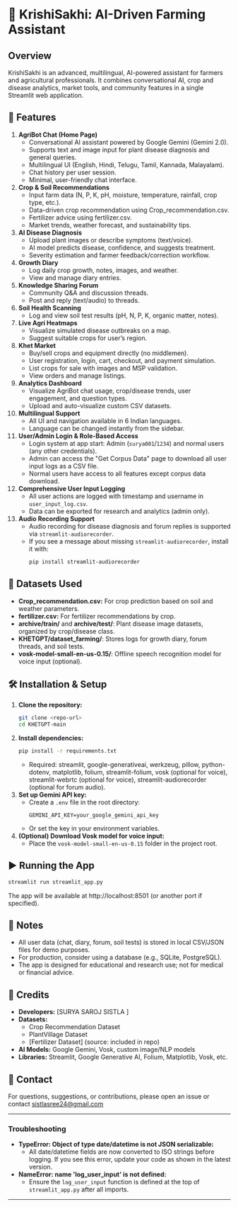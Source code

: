# 🌾 KrishiSakhi: AI-Driven Farming Assistant

## Overview
KrishiSakhi is an advanced, multilingual, AI-powered assistant for farmers and agricultural professionals. It combines conversational AI, crop and disease analytics, market tools, and community features in a single Streamlit web application.

## 🚀 Features
1. **AgriBot Chat (Home Page)**
   - Conversational AI assistant powered by Google Gemini (Gemini 2.0).
   - Supports text and image input for plant disease diagnosis and general queries.
   - Multilingual UI (English, Hindi, Telugu, Tamil, Kannada, Malayalam).
   - Chat history per user session.
   - Minimal, user-friendly chat interface.
2. **Crop & Soil Recommendations**
   - Input farm data (N, P, K, pH, moisture, temperature, rainfall, crop type, etc.).
   - Data-driven crop recommendation using Crop_recommendation.csv.
   - Fertilizer advice using fertilizer.csv.
   - Market trends, weather forecast, and sustainability tips.
3. **AI Disease Diagnosis**
   - Upload plant images or describe symptoms (text/voice).
   - AI model predicts disease, confidence, and suggests treatment.
   - Severity estimation and farmer feedback/correction workflow.
4. **Growth Diary**
   - Log daily crop growth, notes, images, and weather.
   - View and manage diary entries.
5. **Knowledge Sharing Forum**
   - Community Q&A and discussion threads.
   - Post and reply (text/audio) to threads.
6. **Soil Health Scanning**
   - Log and view soil test results (pH, N, P, K, organic matter, notes).
7. **Live Agri Heatmaps**
   - Visualize simulated disease outbreaks on a map.
   - Suggest suitable crops for user’s region.
8. **Khet Market**
   - Buy/sell crops and equipment directly (no middlemen).
   - User registration, login, cart, checkout, and payment simulation.
   - List crops for sale with images and MSP validation.
   - View orders and manage listings.
9. **Analytics Dashboard**
   - Visualize AgriBot chat usage, crop/disease trends, user engagement, and question types.
   - Upload and auto-visualize custom CSV datasets.
10. **Multilingual Support**
    - All UI and navigation available in 6 Indian languages.
    - Language can be changed instantly from the sidebar.
11. **User/Admin Login & Role-Based Access**
    - Login system at app start: Admin (`surya001`/`1234`) and normal users (any other credentials).
    - Admin can access the "Get Corpus Data" page to download all user input logs as a CSV file.
    - Normal users have access to all features except corpus data download.
12. **Comprehensive User Input Logging**
    - All user actions are logged with timestamp and username in `user_input_log.csv`.
    - Data can be exported for research and analytics (admin only).
13. **Audio Recording Support**
    - Audio recording for disease diagnosis and forum replies is supported via `streamlit-audiorecorder`.
    - If you see a message about missing `streamlit-audiorecorder`, install it with:
      ```sh
      pip install streamlit-audiorecorder
      ```

## 📂 Datasets Used
- **Crop_recommendation.csv:** For crop prediction based on soil and weather parameters.
- **fertilizer.csv:** For fertilizer recommendations by crop.
- **archive/train/** and **archive/test/**: Plant disease image datasets, organized by crop/disease class.
- **KHETGPT/dataset_farming/**: Stores logs for growth diary, forum threads, and soil tests.
- **vosk-model-small-en-us-0.15/**: Offline speech recognition model for voice input (optional).

## 🛠️ Installation & Setup
1. **Clone the repository:**
   ```sh
   git clone <repo-url>
   cd KHETGPT-main
   ```
2. **Install dependencies:**
   ```sh
   pip install -r requirements.txt
   ```
   - Required: streamlit, google-generativeai, werkzeug, pillow, python-dotenv, matplotlib, folium, streamlit-folium, vosk (optional for voice), streamlit-webrtc (optional for voice), streamlit-audiorecorder (optional for forum audio).
3. **Set up Gemini API key:**
   - Create a `.env` file in the root directory:
     ```
     GEMINI_API_KEY=your_google_gemini_api_key
     ```
   - Or set the key in your environment variables.
4. **(Optional) Download Vosk model for voice input:**
   - Place the `vosk-model-small-en-us-0.15` folder in the project root.

## ▶️ Running the App
```sh
streamlit run streamlit_app.py
```
The app will be available at http://localhost:8501 (or another port if specified).

## 📝 Notes
- All user data (chat, diary, forum, soil tests) is stored in local CSV/JSON files for demo purposes.
- For production, consider using a database (e.g., SQLite, PostgreSQL).
- The app is designed for educational and research use; not for medical or financial advice.

## 🙏 Credits
- **Developers:** [SURYA SAROJ SISTLA ]
- **Datasets:**
  - Crop Recommendation Dataset
  - PlantVillage Dataset
  - [Fertilizer Dataset] (source: included in repo)
- **AI Models:** Google Gemini, Vosk, custom image/NLP models
- **Libraries:** Streamlit, Google Generative AI, Folium, Matplotlib, Vosk, etc.

## 📧 Contact
For questions, suggestions, or contributions, please open an issue or contact sistlasree24@gmail.com

---

### Troubleshooting
- **TypeError: Object of type date/datetime is not JSON serializable:**
  - All date/datetime fields are now converted to ISO strings before logging. If you see this error, update your code as shown in the latest version.
- **NameError: name 'log_user_input' is not defined:**
  - Ensure the `log_user_input` function is defined at the top of `streamlit_app.py` after all imports.

--- 
